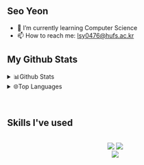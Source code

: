 ## Seo Yeon

- 🌱 I’m currently learning Computer Science
- 📫 How to reach me: lsy0476@hufs.ac.kr

## My Github Stats
<details>
<summary>📊Github Stats</summary>
  <div align="center">
    <a href="https://github.com/bi-sz/github-readme-stats">
      <img src="https://github-readme-stats.vercel.app/api/?username=yiseoffline&show_icons=true&title_color=fff&icon_color=79ff97&text_color=9f9f9f&bg_color=151515" alt="Seo Yeon's GitHub stats" />
    </a>
  </div>
  </div>
  <div align="center">
    <a href="https://github.com/anuraghazra/github-readme-stats">
      <img src="[![Seo Yeon 님의 wakatime 통계](https://github-readme-stats.vercel.app/api/wakatime?username=yiseoffline&layout=compact)](https://github.com/anuraghazra/github-readme-stats)" />
    </a>
  </div>
</details>


<details>
<summary>🌐Top Languages</summary>
  <div align="center">
    <a href="https://github.com/bi-sz/github-readme-stats">
      <img src="https://github-readme-stats.vercel.app/api/top-langs/?username=yiseoffline&layout=compact" alt="Top Langs" />
    </a>
  </div>
</details>
<br/>
<br/>

## Skills I've used
<br />
<div align="center">
  <img src="https://skillicons.dev/icons?i=python,c,java,html,css,javascript" />
  <img src="https://skillicons.dev/icons?i=vscode,github,git,react,tailwind,materialui" /><br>
  <img src="https://skillicons.dev/icons?i=idea,spring,github,git,postman,arduino" />
</div>
